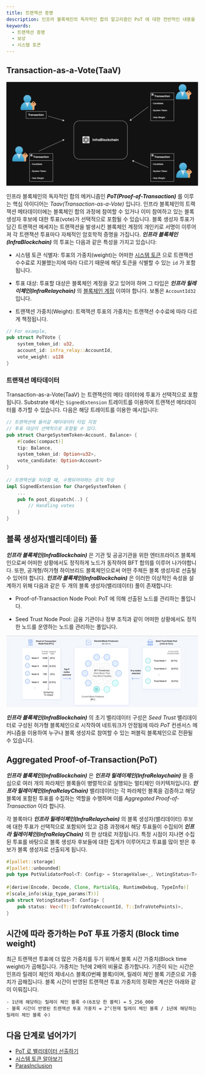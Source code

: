 ```yaml
---
title: 트랜잭션 증명
description: 인프라 블록체인의 독자적인 합의 알고리즘인 PoT 에 대한 전반적인 내용을 다룹니다.
keywords:
  - 트랜잭션 증명
  - 보상
  - 시스템 토큰
---
```


## Transaction-as-a-Vote(TaaV)

![](../../../media/images/docs/infrablockchain/learn/taav.png)

인프라 블록체인의 독자적인 합의 메커니즘인 **_PoT(Proof-of-Transaction)_** 를 이루는 핵심 아이디어는 _Taav(Transaction-as-a-Vote)_ 입니다. 인프라 블록체인의 트랙잭션 메타데이터에는 블록체인 합의 과정에 참여할 수 있거나 이미 참여하고 있는 블록 생성자 후보에 대한 투표(vote)가 선택적으로 포함될 수 있습니다. 블록 생성자 투표가 담긴 트랜잭션 메세지는 트랜잭션을 발생시킨 블록체인 계정의 개인키로 서명이 이루어져 각 트랜잭션 투표마다 자체적인 암호학적 증명을 가집니다. **_인프라 블록체인(InfraBlockchain)_** 의 투표는 다음과 같은 특성을 가지고 있습니다:

- 시스템 토큰 식별자: 투표의 가중치(weight)는 어떠한 [시스템 토큰](../learn/system-token.md) 으로 트랜잭션 수수료로 지불했는지에 따라 다르기 때문에 해당 토큰을 식별할 수 있는 `id` 가 포함됩니다.

- 투표 대상: 투표할 대상은 블록체인 계정을 갖고 있어야 하며 그 타입은 **_인프라 릴레이체인(InfraRelaychain)_** 의 [블록체인 계정](../../learn/accounts-addresses-keys.ko.md) 이여야 합니다. 보통은 `AccountId32` 입니다.

- 트랜잭션 가중치(Weight): 트랙잭션 투표의 가중치는 트랜잭션 수수료에 따라 다르게 책정됩니다. 

```rust 
// For example,
pub struct PoTVote {
    system_token_id: u32,
    account_id: infra_relay::AccountId,
    vote_weight: u128
}
```

### 트랜잭션 메타데이터

Transaction-as-a-Vote(TaaV) 는 트랜잭션의 메타 데이터에 투표가 선택적으로 포함됩니다. Substrate 에서는 `SignedExtension` 트레이트를 이용하여 트랜잭션 메타데이터를 추가할 수 있습니다.
다음은 해당 트레이트를 이용한 예시입니다:

```rust
// 트랜잭션에 들어갈 메타데이터 타입 지정
// 투표 대상이 선택적으로 포함될 수 있다.
pub struct ChargeSystemToken<Account, Balance> {
    #[codec(compact)]
    tip: Balance,
    system_token_id: Option<u32>,
    vote_candidate: Option<Account>
}

// 트랜잭션을 처리할 때, 수행되어야하는 로직 작성
impl SignedExtension for ChargeSystemToken {
    ...
    pub fn post_dispatch(..) {
        // Handling votes
    }
}
```

## 블록 생성자(밸리데이터) 풀

**_인프라 블록체인(InfraBlockchain)_** 은 기관 및 공공기관을 위한 엔터프라이즈 블록체인으로써 어떠한 상황에서도 정직하게 노드가 동작하여 BFT 합의를 이루어 나가야합니다. 또한, 공개형/허가형 하이브리드 블록체인으로써 어떤 주체든 블록 생성자로 선출될 수 있어야 합니다. **_인프라 블록체인(InfraBlockchain)_** 은 이러한 이상적인 속성을 설계하기 위해 다음과 같은 두 개의 블록 생성자(밸리데이터) 풀이 존재합니다:

- Proof-of-Transaction Node Pool: PoT 에 의해 선출된 노드를 관리하는 풀입니다.

- Seed Trust Node Pool: 금융 기관이나 정부 조직과 같이 어떠한 상황에서도 정직한 노드를 운영하는 노드를 관리하는 풀입니다. 

![](../../../media/images/docs/infrablockchain/learn/validator-pool.png)

**_인프라 블록체인(InfraBlockchain)_** 의 초기 밸리데이터 구성은 _Seed Trust_ 밸리데이터로 구성된 허가형 블록체인으로 시작하여 네트워크가 안정됨에 따라 _PoT_ 컨센서스 메커니즘을 이용하여 누구나 블록 생성자로 참여할 수 있는 퍼블릭 블록체인으로 전환될 수 있습니다.



## Aggregated Proof-of-Transaction(PoT)

**_인프라 블록체인(InfraBlockchain)_** 은 **_인프라 릴레이체인(InfraRelaychain)_** 을 중심으로 여러 개의 파라체인 블록들이 병렬적으로 실행되는 멀티체인 아키텍처입니다. **_인프라 릴레이체인(InfraRelayChain)_** 밸리데이터는 각 파라체인 블록을 검증하고 해당 블록에 포함된 투표를 수집하는 역할을 수행하며 이를 _Aggregated Proof-of-Transaction_ 이라 합니다. 

각 블록마다 **_인프라 릴레이체인(InfraRelaychain)_** 의 블록 생성자(밸리데이터) 후보에 대한 투표가 선택적으로 포함되어 있고 검증 과정에서 해당 투표들이 수집되어 **_인프라 릴레이체인(InfraRelayChain)_** 의 한 상태로 저장됩니다. 특정 시점이 지나면 수집된 투표를 바탕으로 블록 생성자 후보들에 대한 집계가 이루어지고 투표를 많이 받은 후보가 블록 생성자로 선출되게 됩니다. 

```rust
#[pallet::storage]
#[pallet::unbounded]
pub type PotValidatorPool<T: Config> = StorageValue<_, VotingStatus<T>, ValueQuery>;

#[derive(Encode, Decode, Clone, PartialEq, RuntimeDebug, TypeInfo)]
#[scale_info(skip_type_params(T))]
pub struct VotingStatus<T: Config> {
	pub status: Vec<(T::InfraVoteAccountId, T::InfraVotePoints)>,
}
```

## 시간에 따라 증가하는 PoT 투표 가중치 (Block time weight)

최근 트랜잭션 투표에 더 많은 가중치를 두기 위해서 블록 시간 가중치(Block time weight)가 곱해집니다. 가중치는 1년에 2배의 비율로 증가합니다. 기준이 되는 시간은 인프라 릴레이 체인의 제네시스 블록(0번째 블록)이며, 릴레이 체인 블록 기준으로 가중치가 곱해집니다. 블록 시간이 반영된 트랜잭션 투표 가중치의 정확한 계산은 아래와 같이 이뤄집니다.

```
- 1년에 해당하는 릴레이 체인 블록 수(6초당 한 블럭) = 5_256_000
- 블록 시간이 반영된 트랜잭션 투표 가중치 = 2^(현재 릴레이 체인 블록 / 1년에 해당하는 릴레이 체인 블록 수)
```

## 다음 단계로 넘어가기

- [PoT 로 밸리데이터 선출하기](../tutorials/how-to-vote-with-taav.md)
- [시스템 토큰 알아보기](./system-token.md)
- [ParasInclusion](https://github.com/InfraBlockchain/infrablockspace-sdk/blob/master/infrablockspace/runtime/parachains/src/inclusion/mod.rs)
